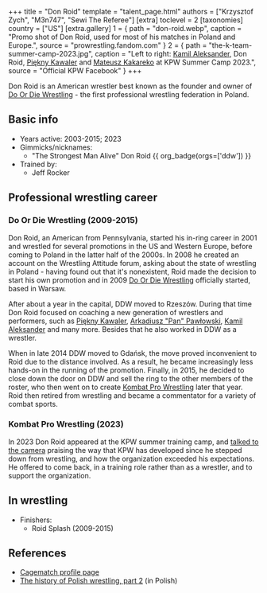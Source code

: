 +++
title = "Don Roid"
template = "talent_page.html"
authors = ["Krzysztof Zych", "M3n747", "Sewi The Referee"]
[extra]
toclevel = 2
[taxonomies]
country = ["US"]
[extra.gallery]
1 = { path = "don-roid.webp", caption = "Promo shot of Don Roid, used for most of his matches in Poland and Europe.", source = "prowrestling.fandom.com" }
2 = { path = "the-k-team-summer-camp-2023.jpg", caption = "Left to right: [Kamil Aleksander](@/w/kamil-aleksander.md), Don Roid, [Piękny Kawaler](@/w/piekny-kawaler.md) and [Mateusz Kakareko](@/w/mateusz-kakareko.md) at KPW Summer Camp 2023.", source = "Official KPW Facebook" }
+++

Don Roid is an American wrestler best known as the founder and owner of [Do Or Die Wrestling](@/o/ddw.md) - the first professional wrestling federation in Poland.

## Basic info

* Years active: 2003-2015; 2023
* Gimmicks/nicknames:
  - "The Strongest Man Alive" Don Roid {{ org_badge(orgs=['ddw']) }}
* Trained by:
  - Jeff Rocker
 
## Professional wrestling career

### Do Or Die Wrestling (2009-2015)

Don Roid, an American from Pennsylvania, started his in-ring career in 2001 and wrestled for several promotions in the US and Western Europe, before coming to Poland in the latter half of the 2000s. In 2008 he created an account on the Wrestling Attitude forum, asking about the state of wrestling in Poland - having found out that it's nonexistent, Roid made the decision to start his own promotion and in 2009 [Do Or Die Wrestling](@/o/ddw.md) officially started, based in Warsaw.

After about a year in the capital, DDW moved to Rzeszów. During that time Don Roid focused on coaching a new generation of wrestlers and performers, such as [Piękny Kawaler](@/w/piekny-kawaler.md), [Arkadiusz "Pan" Pawłowski](@/w/pan-pawlowski.md), [Kamil Aleksander](@/w/kamil-aleksander.md) and many more. Besides that he also worked in DDW as a wrestler. 

When in late 2014 DDW moved to Gdańsk, the move proved inconvenient to Roid due to the distance involved. As a result, he became increasingly less hands-on in the running of the promotion. Finally, in 2015, he decided to close down the door on DDW and sell the ring to the other members of the roster, who then went on to create [Kombat Pro Wrestling](@/o/kpw.md) later that year. Roid then retired from wrestling and became a commentator for a variety of combat sports.

### Kombat Pro Wrestling (2023)

In 2023 Don Roid appeared at the KPW summer training camp, and [talked to the camera](https://www.youtube.com/watch?v=GuYpnWOBRDI) praising the way that KPW has developed since he stepped down from wrestling, and how the organization exceeded his expectations. He offered to come back, in a training role rather than as a wrestler, and to support the organization.

## In wrestling

* Finishers:
  - Roid Splash (2009-2015)

## References

* [Cagematch profile page](https://www.cagematch.net/?id=2&nr=1902)
* [The history of Polish wrestling, part 2](https://mywrestling.com.pl/historia-polskiego-wrestlingu-2-proby-ponownego-wprowadzenia-wrestlingu-do-polski-poczatki-ddw-wielka-gala-w-stodole/) (in Polish)

